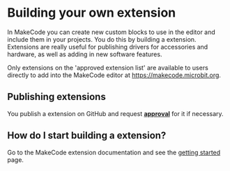 # Building your own extension

In MakeCode you can create new custom blocks to use in the editor and include them in your projects. You do this by building a extension. Extensions are really useful for publishing drivers for accessories and hardware, as well as adding in new software features.

Only extensions on the 'approved extension list' are available to users directly to add into the MakeCode editor at https://makecode.microbit.org.

## Publishing extensions

You publish a extension on GitHub and request **[approval](./approval)** for it if necessary.

## How do I start building a extension?

Go to the MakeCode extension documentation and see the [getting started](https://makecode.com/extensions/getting-started) page.
